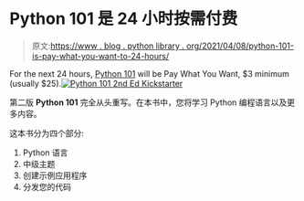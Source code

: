 # Python 101 是 24 小时按需付费

> 原文:[https://www . blog . python library . org/2021/04/08/python-101-is-pay-what-you-want-to-24-hours/](https://www.blog.pythonlibrary.org/2021/04/08/python-101-is-pay-what-you-want-for-24-hours/)

For the next 24 hours, [Python 101](https://gum.co/pypy101) will be Pay What You Want, $3 minimum (usually $25).[![Python 101 2nd Ed Kickstarter](../Images/6c7c3db9e6ddf8196c67ed47f1a9ee3f.png)](https://gum.co/pypy101)

第二版 **Python 101** 完全从头重写。在本书中，您将学习 Python 编程语言以及更多内容。

这本书分为四个部分:

1.  Python 语言
2.  中级主题
3.  创建示例应用程序
4.  分发您的代码